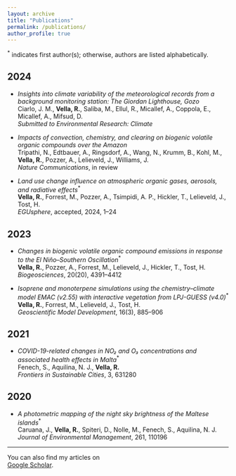 ```yaml
---
layout: archive
title: "Publications"
permalink: /publications/
author_profile: true
---
```


<sup>*</sup> indicates first author(s); otherwise, authors are listed alphabetically.  

## 2024

- *Insights into climate variability of the meteorological records from a background monitoring station: The Giordan Lighthouse, Gozo*  
  Ciarlo, J. M., **Vella, R.**, Saliba, M., Ellul, R., Micallef, A., Coppola, E., Micallef, A., Mifsud, D.  
  *Submitted to Environmental Research: Climate*

- *Impacts of convection, chemistry, and clearing on biogenic volatile organic compounds over the Amazon*  
  Tripathi, N., Edtbauer, A., Ringsdorf, A., Wang, N., Krumm, B., Kohl, M., **Vella, R.**, Pozzer, A., Lelieveld, J., Williams, J.  
  *Nature Communications*, in review

- *Land use change influence on atmospheric organic gases, aerosols, and radiative effects*<sup>*</sup>  
  **Vella, R.**, Forrest, M., Pozzer, A., Tsimpidi, A. P., Hickler, T., Lelieveld, J., Tost, H.  
  *EGUsphere*, accepted, 2024, 1–24

## 2023

- *Changes in biogenic volatile organic compound emissions in response to the El Niño–Southern Oscillation*<sup>*</sup>  
  **Vella, R.**, Pozzer, A., Forrest, M., Lelieveld, J., Hickler, T., Tost, H.  
  *Biogeosciences*, 20(20), 4391–4412

- *Isoprene and monoterpene simulations using the chemistry–climate model EMAC (v2.55) with interactive vegetation from LPJ-GUESS (v4.0)*<sup>*</sup>  
  **Vella, R.**, Forrest, M., Lelieveld, J., Tost, H.  
  *Geoscientific Model Development*, 16(3), 885–906

## 2021

- *COVID-19-related changes in NO₂ and O₃ concentrations and associated health effects in Malta*<sup>*</sup>  
  Fenech, S., Aquilina, N. J., **Vella, R.**  
  *Frontiers in Sustainable Cities*, 3, 631280

## 2020

- *A photometric mapping of the night sky brightness of the Maltese islands*<sup>*</sup>  
  Caruana, J., **Vella, R.**, Spiteri, D., Nolle, M., Fenech, S., Aquilina, N. J.  
  *Journal of Environmental Management*, 261, 110196

---

You can also find my articles on  
[Google Scholar](https://scholar.google.com/citations?user=T3QXwYwAAAAJ&hl=en).
